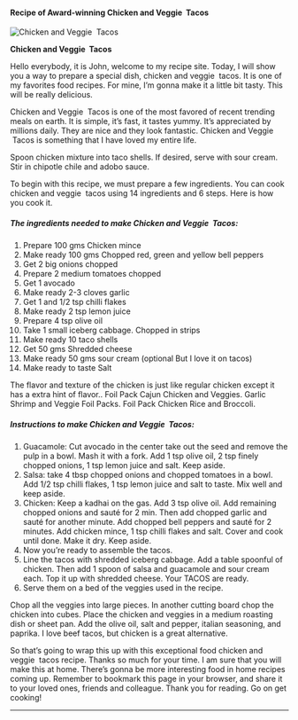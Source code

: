             

#### Recipe of Award-winning Chicken and Veggie  Tacos

![Chicken and Veggie  Tacos](https://img-global.cpcdn.com/recipes/7ed04549f5987f58/751x532cq70/chicken-and-veggie-tacos-recipe-main-photo.jpg)

**Chicken and Veggie  Tacos**

Hello everybody, it is John, welcome to my recipe site. Today, I will show you a way to prepare a special dish, chicken and veggie  tacos. It is one of my favorites food recipes. For mine, I’m gonna make it a little bit tasty. This will be really delicious.

Chicken and Veggie  Tacos is one of the most favored of recent trending meals on earth. It is simple, it’s fast, it tastes yummy. It’s appreciated by millions daily. They are nice and they look fantastic. Chicken and Veggie  Tacos is something that I have loved my entire life.

Spoon chicken mixture into taco shells. If desired, serve with sour cream. Stir in chipotle chile and adobo sauce.

To begin with this recipe, we must prepare a few ingredients. You can cook chicken and veggie  tacos using 14 ingredients and 6 steps. Here is how you cook it.

##### The ingredients needed to make Chicken and Veggie  Tacos:

1.  Prepare 100 gms Chicken mince
2.  Make ready 100 gms Chopped red, green and yellow bell peppers
3.  Get 2 big onions chopped
4.  Prepare 2 medium tomatoes chopped
5.  Get 1 avocado
6.  Make ready 2-3 cloves garlic
7.  Get 1 and 1/2 tsp chilli flakes
8.  Make ready 2 tsp lemon juice
9.  Prepare 4 tsp olive oil
10.  Take 1 small iceberg cabbage. Chopped in strips
11.  Make ready 10 taco shells
12.  Get 50 gms Shredded cheese
13.  Make ready 50 gms sour cream (optional But I love it on tacos)
14.  Make ready to taste Salt

The flavor and texture of the chicken is just like regular chicken except it has a extra hint of flavor.. Foil Pack Cajun Chicken and Veggies. Garlic Shrimp and Veggie Foil Packs. Foil Pack Chicken Rice and Broccoli.

##### Instructions to make Chicken and Veggie  Tacos:

1.  Guacamole: Cut avocado in the center take out the seed and remove the pulp in a bowl. Mash it with a fork. Add 1 tsp olive oil, 2 tsp finely chopped onions, 1 tsp lemon juice and salt. Keep aside.
2.  Salsa: take 4 tbsp chopped onions and chopped tomatoes in a bowl. Add 1/2 tsp chilli flakes, 1 tsp lemon juice and salt to taste. Mix well and keep aside.
3.  Chicken: Keep a kadhai on the gas. Add 3 tsp olive oil. Add remaining chopped onions and sauté for 2 min. Then add chopped garlic and sauté for another minute. Add chopped bell peppers and sauté for 2 minutes. Add chicken mince, 1 tsp chilli flakes and salt. Cover and cook until done. Make it dry. Keep aside.
4.  Now you’re ready to assemble the tacos.
5.  Line the tacos with shredded iceberg cabbage. Add a table spoonful of chicken. Then add 1 spoon of salsa and guacamole and sour cream each. Top it up with shredded cheese. Your TACOS are ready.
6.  Serve them on a bed of the veggies used in the recipe.

Chop all the veggies into large pieces. In another cutting board chop the chicken into cubes. Place the chicken and veggies in a medium roasting dish or sheet pan. Add the olive oil, salt and pepper, italian seasoning, and paprika. I love beef tacos, but chicken is a great alternative.

So that’s going to wrap this up with this exceptional food chicken and veggie  tacos recipe. Thanks so much for your time. I am sure that you will make this at home. There’s gonna be more interesting food in home recipes coming up. Remember to bookmark this page in your browser, and share it to your loved ones, friends and colleague. Thank you for reading. Go on get cooking!

* * *
